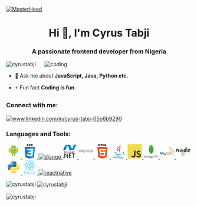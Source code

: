 [![MasterHead](https://www.bing.com/images/search?view=detailV2&ccid=DfPHEto2&id=4B468B1D3B1E7FCD5EDD5B93E2C8DF736E169F17&thid=OIP.DfPHEto2W-ud2k9FmN11jQAAAA&mediaurl=https%3A%2F%2Fwww.breatharian.eu%2Fhw%2Fpicovga%2Fimg%2Fhello_m.jpg&cdnurl=https%3A%2F%2Fth.bing.com%2Fth%2Fid%2FR.0df3c712da365beb9dda4f4598dd758d%3Frik%3DF58WbnPfyOKTWw%26pid%3DImgRaw%26r%3D0&exph=188&expw=250&q=programming+banner+gif+&simid=608044082943704528&form=IRPRST&ck=F84D9B4337957CD1F76B98F7A6220EB2&selectedindex=10&itb=0&pivotparams=insightsToken%3Dccid_wHLWPVpq*cp_6040AE2CF6FB4E101E4171553D617A06*mid_E84FA05ADAEB538B39E2399C1590BFF5A2ACB670*simid_608025558728132270*thid_OIP.wHLWPVpq2oyDq-9I4iNAjAHaEK&vt=0&sim=11&iss=VSI)](https://cyrustabji.io)
<h1 align="center">Hi 👋, I'm Cyrus Tabji</h1>
<h3 align="center">A passionate frontend developer from Nigeria</h3>
<img align="right" alt="coding" width="400" src="https://th.bing.com/th/id/OIP.IbYFqliVBtbgy_Enva6UqAAAAA?w=220&h=194&rs=1&pid=ImgDetMain"/>

<p align="left"> <img src="https://komarev.com/ghpvc/?username=cyrustabji&label=Profile%20views&color=0e75b6&style=flat" alt="cyrustabji" /> </p>

- 💬 Ask me about **JavaScript, Java, Python etc.**

- ⚡ Fun fact **Coding is fun.**

<h3 align="left">Connect with me:</h3>
<p align="left">
<a href="https://linkedin.com/in/www.linkedin.com/in/cyrus-tabji-05b6b9290" target="blank"><img align="center" src="https://raw.githubusercontent.com/rahuldkjain/github-profile-readme-generator/master/src/images/icons/Social/linked-in-alt.svg" alt="www.linkedin.com/in/cyrus-tabji-05b6b9290" height="30" width="40" /></a>
</p>

<h3 align="left">Languages and Tools:</h3>
<p align="left"> <a href="https://developer.android.com" target="_blank" rel="noreferrer"> <img src="https://raw.githubusercontent.com/devicons/devicon/master/icons/android/android-original-wordmark.svg" alt="android" width="40" height="40"/> </a> <a href="https://www.w3schools.com/css/" target="_blank" rel="noreferrer"> <img src="https://raw.githubusercontent.com/devicons/devicon/master/icons/css3/css3-original-wordmark.svg" alt="css3" width="40" height="40"/> </a> <a href="https://www.djangoproject.com/" target="_blank" rel="noreferrer"> <img src="https://cdn.worldvectorlogo.com/logos/django.svg" alt="django" width="40" height="40"/> </a> <a href="https://dotnet.microsoft.com/" target="_blank" rel="noreferrer"> <img src="https://raw.githubusercontent.com/devicons/devicon/master/icons/dot-net/dot-net-original-wordmark.svg" alt="dotnet" width="40" height="40"/> </a> <a href="https://expressjs.com" target="_blank" rel="noreferrer"> <img src="https://raw.githubusercontent.com/devicons/devicon/master/icons/express/express-original-wordmark.svg" alt="express" width="40" height="40"/> </a> <a href="https://www.w3.org/html/" target="_blank" rel="noreferrer"> <img src="https://raw.githubusercontent.com/devicons/devicon/master/icons/html5/html5-original-wordmark.svg" alt="html5" width="40" height="40"/> </a> <a href="https://www.java.com" target="_blank" rel="noreferrer"> <img src="https://raw.githubusercontent.com/devicons/devicon/master/icons/java/java-original.svg" alt="java" width="40" height="40"/> </a> <a href="https://developer.mozilla.org/en-US/docs/Web/JavaScript" target="_blank" rel="noreferrer"> <img src="https://raw.githubusercontent.com/devicons/devicon/master/icons/javascript/javascript-original.svg" alt="javascript" width="40" height="40"/> </a> <a href="https://www.mongodb.com/" target="_blank" rel="noreferrer"> <img src="https://raw.githubusercontent.com/devicons/devicon/master/icons/mongodb/mongodb-original-wordmark.svg" alt="mongodb" width="40" height="40"/> </a> <a href="https://www.mysql.com/" target="_blank" rel="noreferrer"> <img src="https://raw.githubusercontent.com/devicons/devicon/master/icons/mysql/mysql-original-wordmark.svg" alt="mysql" width="40" height="40"/> </a> <a href="https://nodejs.org" target="_blank" rel="noreferrer"> <img src="https://raw.githubusercontent.com/devicons/devicon/master/icons/nodejs/nodejs-original-wordmark.svg" alt="nodejs" width="40" height="40"/> </a> <a href="https://www.python.org" target="_blank" rel="noreferrer"> <img src="https://raw.githubusercontent.com/devicons/devicon/master/icons/python/python-original.svg" alt="python" width="40" height="40"/> </a> <a href="https://reactjs.org/" target="_blank" rel="noreferrer"> <img src="https://raw.githubusercontent.com/devicons/devicon/master/icons/react/react-original-wordmark.svg" alt="react" width="40" height="40"/> </a> <a href="https://reactnative.dev/" target="_blank" rel="noreferrer"> <img src="https://reactnative.dev/img/header_logo.svg" alt="reactnative" width="40" height="40"/> </a> </p>

<p><img align="left" src="https://github-readme-stats.vercel.app/api/top-langs?username=cyrustabji&show_icons=true&locale=en&layout=compact" alt="cyrustabji" /></p>

<p>&nbsp;<img align="center" src="https://github-readme-stats.vercel.app/api?username=cyrustabji&show_icons=true&locale=en" alt="cyrustabji" /></p>

<p><img align="center" src="https://github-readme-streak-stats.herokuapp.com/?user=cyrustabji&" alt="cyrustabji" /></p>
